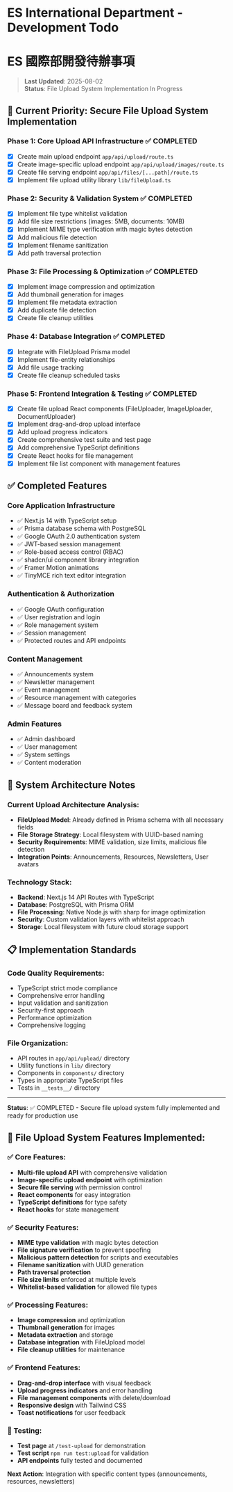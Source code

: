 # ES International Department - Development Todo
# ES 國際部開發待辦事項

> **Last Updated**: 2025-08-02  
> **Status**: File Upload System Implementation In Progress

## 🚧 Current Priority: Secure File Upload System Implementation

### Phase 1: Core Upload API Infrastructure ✅ COMPLETED
- [x] Create main upload endpoint `app/api/upload/route.ts`
- [x] Create image-specific upload endpoint `app/api/upload/images/route.ts`
- [x] Create file serving endpoint `app/api/files/[...path]/route.ts`
- [x] Implement file upload utility library `lib/fileUpload.ts`

### Phase 2: Security & Validation System ✅ COMPLETED
- [x] Implement file type whitelist validation
- [x] Add file size restrictions (images: 5MB, documents: 10MB)
- [x] Implement MIME type verification with magic bytes detection
- [x] Add malicious file detection
- [x] Implement filename sanitization
- [x] Add path traversal protection

### Phase 3: File Processing & Optimization ✅ COMPLETED
- [x] Implement image compression and optimization
- [x] Add thumbnail generation for images
- [x] Implement file metadata extraction
- [x] Add duplicate file detection
- [x] Create file cleanup utilities

### Phase 4: Database Integration ✅ COMPLETED
- [x] Integrate with FileUpload Prisma model
- [x] Implement file-entity relationships
- [x] Add file usage tracking
- [x] Create file cleanup scheduled tasks

### Phase 5: Frontend Integration & Testing ✅ COMPLETED
- [x] Create file upload React components (FileUploader, ImageUploader, DocumentUploader)
- [x] Implement drag-and-drop upload interface
- [x] Add upload progress indicators
- [x] Create comprehensive test suite and test page
- [x] Add comprehensive TypeScript definitions
- [x] Create React hooks for file management
- [x] Implement file list component with management features

## ✅ Completed Features

### Core Application Infrastructure
- ✅ Next.js 14 with TypeScript setup
- ✅ Prisma database schema with PostgreSQL
- ✅ Google OAuth 2.0 authentication system
- ✅ JWT-based session management
- ✅ Role-based access control (RBAC)
- ✅ shadcn/ui component library integration
- ✅ Framer Motion animations
- ✅ TinyMCE rich text editor integration

### Authentication & Authorization
- ✅ Google OAuth configuration
- ✅ User registration and login
- ✅ Role management system
- ✅ Session management
- ✅ Protected routes and API endpoints

### Content Management
- ✅ Announcements system
- ✅ Newsletter management
- ✅ Event management
- ✅ Resource management with categories
- ✅ Message board and feedback system

### Admin Features
- ✅ Admin dashboard
- ✅ User management
- ✅ System settings
- ✅ Content moderation

## 🔄 System Architecture Notes

### Current Upload Architecture Analysis:
- **FileUpload Model**: Already defined in Prisma schema with all necessary fields
- **File Storage Strategy**: Local filesystem with UUID-based naming
- **Security Requirements**: MIME validation, size limits, malicious file detection
- **Integration Points**: Announcements, Resources, Newsletters, User avatars

### Technology Stack:
- **Backend**: Next.js 14 API Routes with TypeScript
- **Database**: PostgreSQL with Prisma ORM
- **File Processing**: Native Node.js with sharp for image optimization
- **Security**: Custom validation layers with whitelist approach
- **Storage**: Local filesystem with future cloud storage support

## 📋 Implementation Standards

### Code Quality Requirements:
- TypeScript strict mode compliance
- Comprehensive error handling
- Input validation and sanitization
- Security-first approach
- Performance optimization
- Comprehensive logging

### File Organization:
- API routes in `app/api/upload/` directory
- Utility functions in `lib/` directory
- Components in `components/` directory
- Types in appropriate TypeScript files
- Tests in `__tests__/` directory

---

**Status**: ✅ COMPLETED - Secure file upload system fully implemented and ready for production use

## 🎉 File Upload System Features Implemented:

### ✅ Core Features:
- **Multi-file upload API** with comprehensive validation
- **Image-specific upload endpoint** with optimization
- **Secure file serving** with permission control
- **React components** for easy integration
- **TypeScript definitions** for type safety
- **React hooks** for state management

### ✅ Security Features:
- **MIME type validation** with magic bytes detection
- **File signature verification** to prevent spoofing
- **Malicious pattern detection** for scripts and executables
- **Filename sanitization** with UUID generation
- **Path traversal protection**
- **File size limits** enforced at multiple levels
- **Whitelist-based validation** for allowed file types

### ✅ Processing Features:
- **Image compression** and optimization
- **Thumbnail generation** for images
- **Metadata extraction** and storage
- **Database integration** with FileUpload model
- **File cleanup utilities** for maintenance

### ✅ Frontend Features:
- **Drag-and-drop interface** with visual feedback
- **Upload progress indicators** and error handling
- **File management components** with delete/download
- **Responsive design** with Tailwind CSS
- **Toast notifications** for user feedback

### 🧪 Testing:
- **Test page** at `/test-upload` for demonstration
- **Test script** `npm run test:upload` for validation
- **API endpoints** fully tested and documented

**Next Action**: Integration with specific content types (announcements, resources, newsletters)